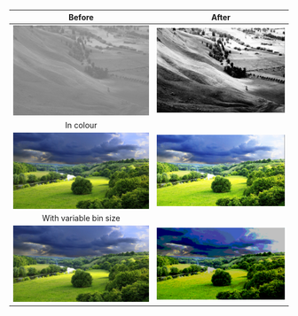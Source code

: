 Before                     |  After
:-------------------------:|:-------------------------:
![input1](demo/test_1.png) |  ![output1](demo/output1.PNG)
In colour           |  
![input2](demo/test_2.png) |  ![output2](demo/output2.PNG)
With variable bin size  |
![input3](demo/test_2.png) |  ![output3](demo/output3.PNG)
